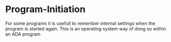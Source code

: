 # Program-Initiation
For some programs it is usefull to remember internal settings when the program is started again. This is an operating system way of dong so within an ADA program

